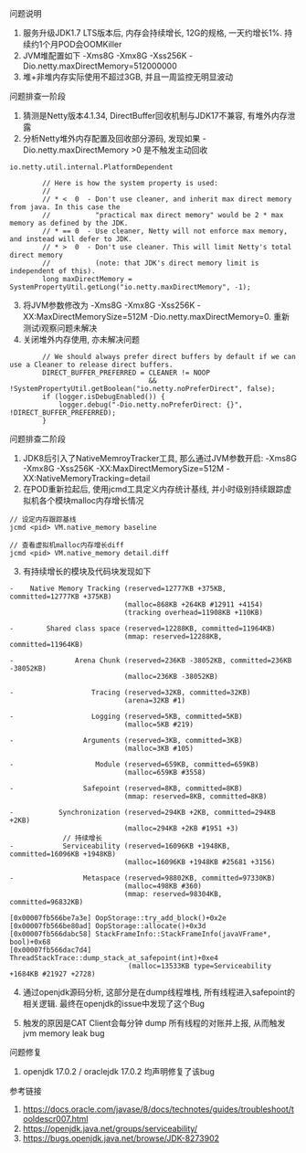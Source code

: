 问题说明


1. 服务升级JDK1.7 LTS版本后, 内存会持续增长, 12G的规格, 一天约增长1%. 持续约1个月POD会OOMKiller
2. JVM堆配置如下 -Xms8G -Xmx8G -Xss256K -Dio.netty.maxDirectMemory=512000000
3. 堆+非堆内存实际使用不超过3GB, 并且一周监控无明显波动

问题排查一阶段

1. 猜测是Netty版本4.1.34,  DirectBuffer回收机制与JDK17不兼容, 有堆外内存泄露
2. 分析Netty堆外内存配置及回收部分源码, 发现如果 -Dio.netty.maxDirectMemory >0 是不触发主动回收
```
io.netty.util.internal.PlatformDependent

        // Here is how the system property is used:
        //
        // * <  0  - Don't use cleaner, and inherit max direct memory from java. In this case the
        //           "practical max direct memory" would be 2 * max memory as defined by the JDK.
        // * == 0  - Use cleaner, Netty will not enforce max memory, and instead will defer to JDK.
        // * >  0  - Don't use cleaner. This will limit Netty's total direct memory
        //           (note: that JDK's direct memory limit is independent of this).
        long maxDirectMemory = SystemPropertyUtil.getLong("io.netty.maxDirectMemory", -1);

```
3. 将JVM参数修改为 -Xms8G -Xmx8G -Xss256K -XX:MaxDirectMemorySize=512M -Dio.netty.maxDirectMemory=0. 重新测试i观察问题未解决
4. 关闭堆外内存使用, 亦未解决问题
```
        // We should always prefer direct buffers by default if we can use a Cleaner to release direct buffers.
        DIRECT_BUFFER_PREFERRED = CLEANER != NOOP
                                  && !SystemPropertyUtil.getBoolean("io.netty.noPreferDirect", false);
        if (logger.isDebugEnabled()) {
            logger.debug("-Dio.netty.noPreferDirect: {}", !DIRECT_BUFFER_PREFERRED);
        }
```


问题排查二阶段

1. JDK8后引入了NativeMemroyTracker工具, 那么通过JVM参数开启:  -Xms8G -Xmx8G -Xss256K -XX:MaxDirectMemorySize=512M -XX:NativeMemoryTracking=detail
2. 在POD重新拉起后, 使用jcmd工具定义内存统计基线, 并小时级别持续跟踪虚拟机各个模块malloc内存增长情况
```
// 设定内存跟踪基线
jcmd <pid> VM.native_memory baseline

// 查看虚拟机malloc内存增长diff
jcmd <pid> VM.native_memory detail.diff
```
3. 有持续增长的模块及代码块发现如下
```
-    Native Memory Tracking (reserved=12777KB +375KB, committed=12777KB +375KB)
                            (malloc=868KB +264KB #12911 +4154)
                            (tracking overhead=11908KB +110KB)

-        Shared class space (reserved=12288KB, committed=11964KB)
                            (mmap: reserved=12288KB, committed=11964KB)

-               Arena Chunk (reserved=236KB -38052KB, committed=236KB -38052KB)
                            (malloc=236KB -38052KB)

-                   Tracing (reserved=32KB, committed=32KB)
                            (arena=32KB #1)

-                   Logging (reserved=5KB, committed=5KB)
                            (malloc=5KB #219)

-                 Arguments (reserved=3KB, committed=3KB)
                            (malloc=3KB #105)

-                    Module (reserved=659KB, committed=659KB)
                            (malloc=659KB #3558)

-                 Safepoint (reserved=8KB, committed=8KB)
                            (mmap: reserved=8KB, committed=8KB)

-           Synchronization (reserved=294KB +2KB, committed=294KB +2KB)
                            (malloc=294KB +2KB #1951 +3)
             // 持续增长
-            Serviceability (reserved=16096KB +1948KB, committed=16096KB +1948KB)
                            (malloc=16096KB +1948KB #25681 +3156)

-                 Metaspace (reserved=98802KB, committed=97330KB)
                            (malloc=498KB #360)
                            (mmap: reserved=98304KB, committed=96832KB)
```

```
[0x00007fb566be7a3e] OopStorage::try_add_block()+0x2e
[0x00007fb566be80ad] OopStorage::allocate()+0x3d
[0x00007fb566dabc58] StackFrameInfo::StackFrameInfo(javaVFrame*, bool)+0x68
[0x00007fb566dac7d4] ThreadStackTrace::dump_stack_at_safepoint(int)+0xe4
                             (malloc=13533KB type=Serviceability +1684KB #21927 +2728)
```
4. 通过openjdk源码分析, 这部分是在dump线程堆栈, 所有线程进入safepoint的相关逻辑. 最终在openjdk的issue中发现了这个Bug

5. 触发的原因是CAT Client会每分钟 dump 所有线程的对账并上报, 从而触发jvm memory leak bug

问题修复

1. openjdk 17.0.2 / oraclejdk 17.0.2 均声明修复了该bug


参考链接

1. https://docs.oracle.com/javase/8/docs/technotes/guides/troubleshoot/tooldescr007.html
2. https://openjdk.java.net/groups/serviceability/
3. https://bugs.openjdk.java.net/browse/JDK-8273902
